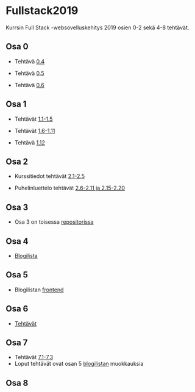 # Fullstack2019
Kurrsin Full Stack -websovelluskehitys 2019 osien 0-2 sekä 4-8 tehtävät.

## Osa 0
- Tehtävä [0.4](https://github.com/larimari/Fullstack2019/blob/master/t0_4.png)

- Tehtävä [0.5](https://github.com/larimari/Fullstack2019/blob/master/t0_5single%20page%20app.png)

- Tehtävä [0.6](https://github.com/larimari/Fullstack2019/blob/master/t0_6.png)

## Osa 1
- Tehtävät [1.1-1.5](https://github.com/larimari/Fullstack2019/tree/master/Osa1/tehtava1)

- Tehtävät [1.6-1.11](https://github.com/larimari/Fullstack2019/tree/master/Osa1/unicafe)

- Tehtävä [1.12](https://github.com/larimari/Fullstack2019/tree/master/Osa1/anekdootit)

## Osa 2
- Kurssitiedot tehtävät [2.1-2.5](https://github.com/larimari/Fullstack2019/tree/master/kurssitiedot)

- Puhelinluettelo tehtävät [2.6-2.11 ja 2.15-2.20](https://github.com/larimari/Fullstack2019/tree/master/puhelinluettelo)

## Osa 3
- Osa 3 on toisessa [repositorissa](https://github.com/larimari/Fullstack-osa3)

## Osa 4
- [Blogilista](https://github.com/larimari/Fullstack2019/tree/master/blogilista)

## Osa 5
- Blogilistan [frontend](https://github.com/larimari/Fullstack2019/tree/master/blogilista_frontend/bloglist-frontend)

## Osa 6
- [Tehtävät](https://github.com/larimari/Fullstack2019/tree/master/Osa6)

## Osa 7
- Tehtävät [7.1-7.3](https://github.com/larimari/Fullstack2019/tree/master/Osa7)
- Loput tehtävät ovat osan 5 [blogilistan](https://github.com/larimari/Fullstack2019/tree/master/blogilista_frontend/bloglist-frontend) muokkauksia

## Osa 8
